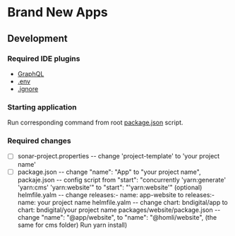 # Brand New Apps

## Development

### Required IDE plugins

- [GraphQL](https://plugins.jetbrains.com/plugin/8097-js-graphql)
- [.env](https://plugins.jetbrains.com/plugin/9525--env-files-support)
- [.ignore](https://plugins.jetbrains.com/plugin/7495--ignore)

### Starting application

Run corresponding command from root [package.json](package.json) script.

### Required changes

- [ ] sonar-project.properties -- change 'project-template' to 'your project name'
- [ ] package.json -- change "name": "App" to "your project name",
packaje.json -- config script from "start": "concurrently 'yarn:generate' 'yarn:cms' 'yarn:website'" to "start": "'yarn:website'" (optional)
helmfile.yalm -- change releases:- name: app-website to releases:- name: your project name helmfile.yalm -- change chart: bndigital/app to
chart: bndigital/your project name packages/website/package.json -- change "name": "@app/website", to "name": "@homli/website", (the same
for cms folder)
Run yarn install)